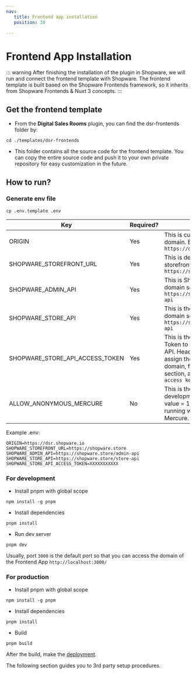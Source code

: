 ```yaml
---
nav:
   title: Frontend app installation
   position: 30

---
```


# Frontend App Installation

::: warning
After finishing the installation of the plugin in Shopware, we will run and connect the frontend template with Shopware.
The frontend template is built based on the Shopware Frontends framework, so it inherits from Shopware Frontends & Nuxt 3 concepts.
:::

## Get the frontend template

* From the **Digital Sales Rooms** plugin, you can find the dsr-frontends folder by:

```shell
cd ./templates/dsr-frontends
```

* This folder contains all the source code for the frontend template. You can copy the entire source code and push it to your own private repository for easy customization in the future.

## How to run?

### Generate env file

```shell
cp .env.template .env
```

| Key | Required? | Description                     |
|-----|-----------| --------------------------------|
| ORIGIN | Yes | This is current frontend app domain. E.g: `https://dsr.shopware.io` |
| SHOPWARE_STOREFRONT_URL | Yes | This is default Shopware storefront domain. E.g: `https://shopware.store` |
| SHOPWARE_ADMIN_API | Yes | This is Shopware admin-api domain server. E.g: `https://shopware.store/admin-api` |
| SHOPWARE_STORE_API | Yes | This is the Shopware store-api domain server. E.g: `https://shopware.store/store-api` |
| SHOPWARE_STORE_API_ACCESS_TOKEN | Yes | This is the Shopware Access Token to connect to Shopware API. Head to sales channel you assign the *Digital Sales Rooms* domain, find the `API access` section, and copy the `API access key` |
| ALLOW_ANONYMOUS_MERCURE | No | This is the flag for development only. When the value = 1, it means your app is running with unsecured Mercure. |

Example .env:

```shell
ORIGIN=https://dsr.shopware.io
SHOPWARE_STOREFRONT_URL=https://shopware.store
SHOPWARE_ADMIN_API=https://shopware.store/admin-api
SHOPWARE_STORE_API=https://shopware.store/store-api
SHOPWARE_STORE_API_ACCESS_TOKEN=XXXXXXXXXXX
```

### For development

* Install pnpm with global scope

```shell
npm install -g pnpm
```

* Install dependencies

```shell
pnpm install
```

* Run dev server

```shell
pnpm dev
```

Usually, port `3000` is the default port so that you can access the domain of the Frontend App `http://localhost:3000/`

### For production

* Install pnpm with global scope

```shell
npm install -g pnpm
```

* Install dependencies

```shell
pnpm install
```

* Build

```shell
pnpm build
```

After the build, make the [deployment](../best-practices/app-deployment/index.md).

The following section guides you to 3rd party setup procedures.

